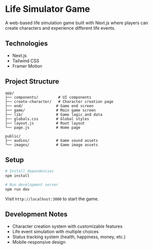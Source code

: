 # Life Simulator Game

A web-based life simulation game built with Next.js where players can create characters and experience different life events.

## Technologies

- Next.js
- Tailwind CSS
- Framer Motion

## Project Structure

```
app/
├── components/         # UI components
├── create-character/   # Character creation page
├── end/               # Game end screen
├── game/              # Main game screen
├── lib/               # Game logic and data
├── globals.css        # Global styles
├── layout.js          # Root layout
└── page.js            # Home page

public/
├── audios/            # Game sound assets
└── images/            # Game image assets
```

## Setup

```bash
# Install dependencies
npm install

# Run development server
npm run dev
```

Visit `http://localhost:3000` to start the game.

## Development Notes

- Character creation system with customizable features
- Life event simulation with multiple choices
- Status tracking system (health, happiness, money, etc.)
- Mobile-responsive design
